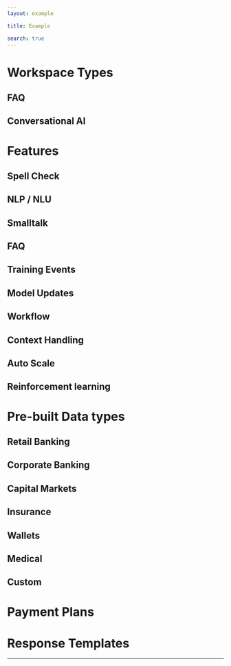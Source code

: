 ```yaml
---
layout: example

title: Example

search: true
---
```


# Workspace Types
## FAQ
## Conversational AI

# Features
## Spell Check
## NLP / NLU
## Smalltalk
## FAQ
## Training Events
## Model Updates
## Workflow
## Context Handling
## Auto Scale
## Reinforcement learning

# Pre-built Data types
## Retail Banking
## Corporate Banking
## Capital Markets
## Insurance
## Wallets
## Medical
## Custom

# Payment Plans

# Response Templates

---
